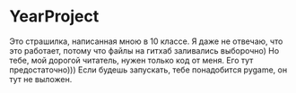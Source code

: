 # YearProject

Это страшилка, написанная мною в 10 классе. Я даже не отвечаю, что это работает, потому что файлы на гитхаб заливались выборочно)
Но тебе, мой дорогой читатель, нужен только код от меня. Его тут предостаточно)))
Если будешь запускать, тебе понадобится pygame, он тут не выложен. 
